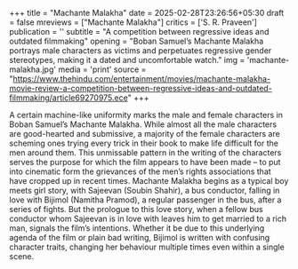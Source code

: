 +++
title = "Machante Malakha"
date = 2025-02-28T23:26:56+05:30
draft = false
mreviews = ["Machante Malakha"]
critics = ['S. R. Praveen']
publication = ''
subtitle = "A competition between regressive ideas and outdated filmmaking"
opening = "Boban Samuel’s Machante Malakha portrays male characters as victims and perpetuates regressive gender stereotypes, making it a dated and uncomfortable watch."
img = 'machante-malakha.jpg'
media = 'print'
source = "https://www.thehindu.com/entertainment/movies/machante-malakha-movie-review-a-competition-between-regressive-ideas-and-outdated-filmmaking/article69270975.ece"
+++

A certain machine-like uniformity marks the male and female characters in Boban Samuel’s Machante Malakha. While almost all the male characters are good-hearted and submissive, a majority of the female characters are scheming ones trying every trick in their book to make life difficult for the men around them. This unmissable pattern in the writing of the characters serves the purpose for which the film appears to have been made – to put into cinematic form the grievances of the men’s rights associations that have cropped up in recent times. Machante Malakha begins as a typical boy meets girl story, with Sajeevan (Soubin Shahir), a bus conductor, falling in love with Bijimol (Namitha Pramod), a regular passenger in the bus, after a series of fights. But the prologue to this love story, when a fellow bus conductor whom Sajeevan is in love with leaves him to get married to a rich man, signals the film’s intentions. Whether it be due to this underlying agenda of the film or plain bad writing, Bijimol is written with confusing character traits, changing her behaviour multiple times even within a single scene.

